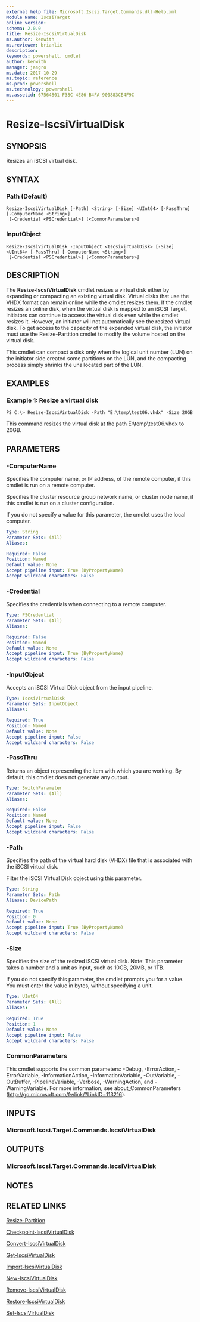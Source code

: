 ```yaml
---
external help file: Microsoft.Iscsi.Target.Commands.dll-Help.xml
Module Name: IscsiTarget
online version: 
schema: 2.0.0
title: Resize-IscsiVirtualDisk
ms.author: kenwith
ms.reviewer: brianlic
description: 
keywords: powershell, cmdlet
author: kenwith
manager: jasgro
ms.date: 2017-10-29
ms.topic: reference
ms.prod: powershell
ms.technology: powershell
ms.assetid: 67564801-F38C-4E86-B4FA-900883CE4F9C
---
```


# Resize-IscsiVirtualDisk

## SYNOPSIS
Resizes an iSCSI virtual disk.

## SYNTAX

### Path (Default)
```
Resize-IscsiVirtualDisk [-Path] <String> [-Size] <UInt64> [-PassThru] [-ComputerName <String>]
 [-Credential <PSCredential>] [<CommonParameters>]
```

### InputObject
```
Resize-IscsiVirtualDisk -InputObject <IscsiVirtualDisk> [-Size] <UInt64> [-PassThru] [-ComputerName <String>]
 [-Credential <PSCredential>] [<CommonParameters>]
```

## DESCRIPTION
The **Resize-IscsiVirtualDisk** cmdlet resizes a virtual disk either by expanding or compacting an existing virtual disk.
Virtual disks that use the VHDX format can remain online while the cmdlet resizes them.
If the cmdlet resizes an online disk, when the virtual disk is mapped to an iSCSI Target, initiators can continue to access the virtual disk even while the cmdlet resizes it.
However, an initiator will not automatically see the resized virtual disk.
To get access to the capacity of the expanded virtual disk, the initiator must use the Resize-Partition cmdlet to modify the volume hosted on the virtual disk.

This cmdlet can compact a disk only when the logical unit number (LUN) on the initiator side created some partitions on the LUN, and the compacting process simply shrinks the unallocated part of the LUN.

## EXAMPLES

### Example 1: Resize a virtual disk
```
PS C:\> Resize-IscsiVirtualDisk -Path "E:\temp\test06.vhdx" -Size 20GB
```

This command resizes the virtual disk at the path E:\temp\test06.vhdx to 20GB.

## PARAMETERS

### -ComputerName
Specifies the computer name, or IP address, of the remote computer, if this cmdlet is run on a remote computer. 

Specifies the cluster resource group network name, or cluster node name, if this cmdlet is run on a cluster configuration.

If you do not specify a value for this parameter, the cmdlet uses the local computer.

```yaml
Type: String
Parameter Sets: (All)
Aliases: 

Required: False
Position: Named
Default value: None
Accept pipeline input: True (ByPropertyName)
Accept wildcard characters: False
```

### -Credential
Specifies the credentials when connecting to a remote computer.

```yaml
Type: PSCredential
Parameter Sets: (All)
Aliases: 

Required: False
Position: Named
Default value: None
Accept pipeline input: True (ByPropertyName)
Accept wildcard characters: False
```

### -InputObject
Accepts an iSCSI Virtual Disk object from the input pipeline.

```yaml
Type: IscsiVirtualDisk
Parameter Sets: InputObject
Aliases: 

Required: True
Position: Named
Default value: None
Accept pipeline input: False
Accept wildcard characters: False
```

### -PassThru
Returns an object representing the item with which you are working.
By default, this cmdlet does not generate any output.

```yaml
Type: SwitchParameter
Parameter Sets: (All)
Aliases: 

Required: False
Position: Named
Default value: None
Accept pipeline input: False
Accept wildcard characters: False
```

### -Path
Specifies the path of the virtual hard disk (VHDX) file that is associated with the iSCSI virtual disk. 

Filter the iSCSI Virtual Disk object using this parameter.

```yaml
Type: String
Parameter Sets: Path
Aliases: DevicePath

Required: True
Position: 0
Default value: None
Accept pipeline input: True (ByPropertyName)
Accept wildcard characters: False
```

### -Size
Specifies the size of the resized iSCSI virtual disk. 
Note: This parameter takes a number and a unit as input, such as 10GB, 20MB, or 1TB. 

If you do not specify this parameter, the cmdlet prompts you for a value.
You must enter the value in bytes, without specifying a unit.

```yaml
Type: UInt64
Parameter Sets: (All)
Aliases: 

Required: True
Position: 1
Default value: None
Accept pipeline input: False
Accept wildcard characters: False
```

### CommonParameters
This cmdlet supports the common parameters: -Debug, -ErrorAction, -ErrorVariable, -InformationAction, -InformationVariable, -OutVariable, -OutBuffer, -PipelineVariable, -Verbose, -WarningAction, and -WarningVariable. For more information, see about_CommonParameters (http://go.microsoft.com/fwlink/?LinkID=113216).

## INPUTS

### Microsoft.Iscsi.Target.Commands.IscsiVirtualDisk

## OUTPUTS

### Microsoft.Iscsi.Target.Commands.IscsiVirtualDisk

## NOTES

## RELATED LINKS

[Resize-Partition](../storage/Resize-Partition.md)

[Checkpoint-IscsiVirtualDisk](./Checkpoint-IscsiVirtualDisk.md)

[Convert-IscsiVirtualDisk](./Convert-IscsiVirtualDisk.md)

[Get-IscsiVirtualDisk](./Get-IscsiVirtualDisk.md)

[Import-IscsiVirtualDisk](./Import-IscsiVirtualDisk.md)

[New-IscsiVirtualDisk](./New-IscsiVirtualDisk.md)

[Remove-IscsiVirtualDisk](./Remove-IscsiVirtualDisk.md)

[Restore-IscsiVirtualDisk](./Restore-IscsiVirtualDisk.md)

[Set-IscsiVirtualDisk](./Set-IscsiVirtualDisk.md)
